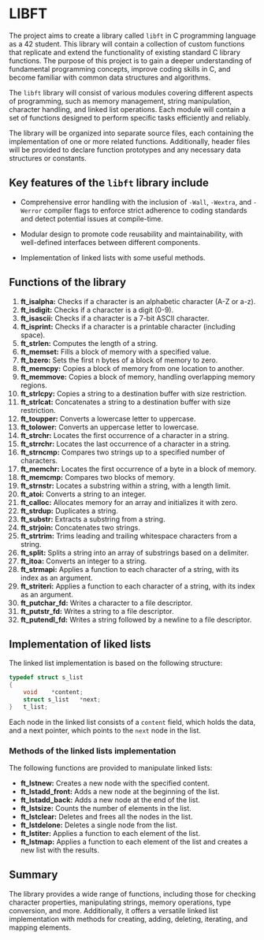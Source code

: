 # LIBFT

The project aims to create a library called `libft` in C programming language as a 42 student. This library will contain a collection of custom functions that replicate and extend the functionality of existing standard C library functions. The purpose of this project is to gain a deeper understanding of fundamental programming concepts, improve coding skills in C, and become familiar with common data structures and algorithms.

The `libft` library will consist of various modules covering different aspects of programming, such as memory management, string manipulation, character handling, and linked list operations. Each module will contain a set of functions designed to perform specific tasks efficiently and reliably.

The library will be organized into separate source files, each containing the implementation of one or more related functions. Additionally, header files will be provided to declare function prototypes and any necessary data structures or constants.

## Key features of the `libft` library include

- Comprehensive error handling with the inclusion of `-Wall`, `-Wextra`, and `-Werror` compiler flags to enforce strict adherence to coding standards and detect potential issues at compile-time.

- Modular design to promote code reusability and maintainability, with well-defined interfaces between different components.

- Implementation of linked lists with some useful methods.

## Functions of the library

1. **ft_isalpha:** Checks if a character is an alphabetic character (A-Z or a-z).
2. **ft_isdigit:** Checks if a character is a digit (0-9).
3. **ft_isascii:** Checks if a character is a 7-bit ASCII character.
4. **ft_isprint:** Checks if a character is a printable character (including space).
5. **ft_strlen:** Computes the length of a string.
6. **ft_memset:** Fills a block of memory with a specified value.
7. **ft_bzero:** Sets the first n bytes of a block of memory to zero.
8. **ft_memcpy:** Copies a block of memory from one location to another.
9. **ft_memmove:** Copies a block of memory, handling overlapping memory regions.
10. **ft_strlcpy:** Copies a string to a destination buffer with size restriction.
11. **ft_strlcat:** Concatenates a string to a destination buffer with size restriction.
12. **ft_toupper:** Converts a lowercase letter to uppercase.
13. **ft_tolower:** Converts an uppercase letter to lowercase.
14. **ft_strchr:** Locates the first occurrence of a character in a string.
15. **ft_strrchr:** Locates the last occurrence of a character in a string.
16. **ft_strncmp:** Compares two strings up to a specified number of characters.
17. **ft_memchr:** Locates the first occurrence of a byte in a block of memory.
18. **ft_memcmp:** Compares two blocks of memory.
19. **ft_strnstr:** Locates a substring within a string, with a length limit.
20. **ft_atoi:** Converts a string to an integer.
21. **ft_calloc:** Allocates memory for an array and initializes it with zero.
22. **ft_strdup:** Duplicates a string.
23. **ft_substr:** Extracts a substring from a string.
24. **ft_strjoin:** Concatenates two strings.
25. **ft_strtrim:** Trims leading and trailing whitespace characters from a string.
26. **ft_split:** Splits a string into an array of substrings based on a delimiter.
27. **ft_itoa:** Converts an integer to a string.
28. **ft_strmapi:** Applies a function to each character of a string, with its index as an argument.
29. **ft_striteri:** Applies a function to each character of a string, with its index as an argument.
30. **ft_putchar_fd:** Writes a character to a file descriptor.
31. **ft_putstr_fd:** Writes a string to a file descriptor.
32. **ft_putendl_fd:** Writes a string followed by a newline to a file descriptor.

## Implementation of liked lists

The linked list implementation is based on the following structure:

```C
typedef struct s_list
{
    void    *content;
    struct s_list   *next;
}   t_list;
```

Each node in the linked list consists of a `content` field, which holds the data, and a next pointer, which points to the `next` node in the list.

### Methods of the linked lists implementation

The following functions are provided to manipulate linked lists:

- **ft_lstnew:** Creates a new node with the specified content.
- **ft_lstadd_front:** Adds a new node at the beginning of the list.
- **ft_lstadd_back:** Adds a new node at the end of the list.
- **ft_lstsize:** Counts the number of elements in the list.
- **ft_lstclear:** Deletes and frees all the nodes in the list.
- **ft_lstdelone:** Deletes a single node from the list.
- **ft_lstiter:** Applies a function to each element of the list.
- **ft_lstmap:** Applies a function to each element of the list and creates a new list with the results.

## Summary

The library provides a wide range of functions, including those for checking character properties, manipulating strings, memory operations, type conversion, and more. Additionally, it offers a versatile linked list implementation with methods for creating, adding, deleting, iterating, and mapping elements.
